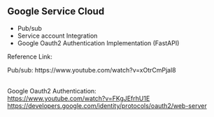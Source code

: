 ## Google Service Cloud
<ul>
  <li>Pub/sub</li>
  <li>Service account Integration</li>
  <li>Google Oauth2 Authentication Implementation (FastAPI)</li>
</ul>


<div>
  <p>Reference Link:</p>
<div>

<div>
  Pub/sub: https://www.youtube.com/watch?v=xOtrCmPjal8 <br><br>
  
  Google Oauth2 Authentication: <br>
  https://www.youtube.com/watch?v=FKgJEfrhU1E <br>
  https://developers.google.com/identity/protocols/oauth2/web-server
</div>

